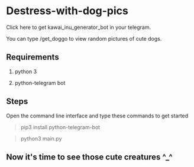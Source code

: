# Destress-with-dog-pics
Click here to get kawai_inu_generator_bot in your telegram.

You can type /get_doggo to view random pictures of cute dogs.
## Requirements
1. python 3

2. python-telegram bot
## Steps
Open the command line interface and type these commands to get started

>pip3 install python-telegram-bot

>python3 main.py
## Now it's time to see those cute creatures ^_^

